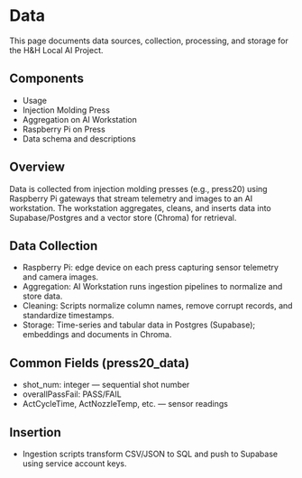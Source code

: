 # Data

This page documents data sources, collection, processing, and storage for the H&H Local AI Project.

## Components
- Usage
- Injection Molding Press
- Aggregation on AI Workstation
- Raspberry Pi on Press
- Data schema and descriptions

## Overview
Data is collected from injection molding presses (e.g., press20) using Raspberry Pi gateways that stream telemetry and images to an AI workstation. The workstation aggregates, cleans, and inserts data into Supabase/Postgres and a vector store (Chroma) for retrieval.

## Data Collection
- Raspberry Pi: edge device on each press capturing sensor telemetry and camera images.
- Aggregation: AI Workstation runs ingestion pipelines to normalize and store data.
- Cleaning: Scripts normalize column names, remove corrupt records, and standardize timestamps.
- Storage: Time-series and tabular data in Postgres (Supabase); embeddings and documents in Chroma.

## Common Fields (press20_data)
- shot_num: integer — sequential shot number
- overallPassFail: PASS/FAIL
- ActCycleTime, ActNozzleTemp, etc. — sensor readings

## Insertion
- Ingestion scripts transform CSV/JSON to SQL and push to Supabase using service account keys.

<!-- Migrated and expanded from old_docs/HHDocs/docs/data.md -->